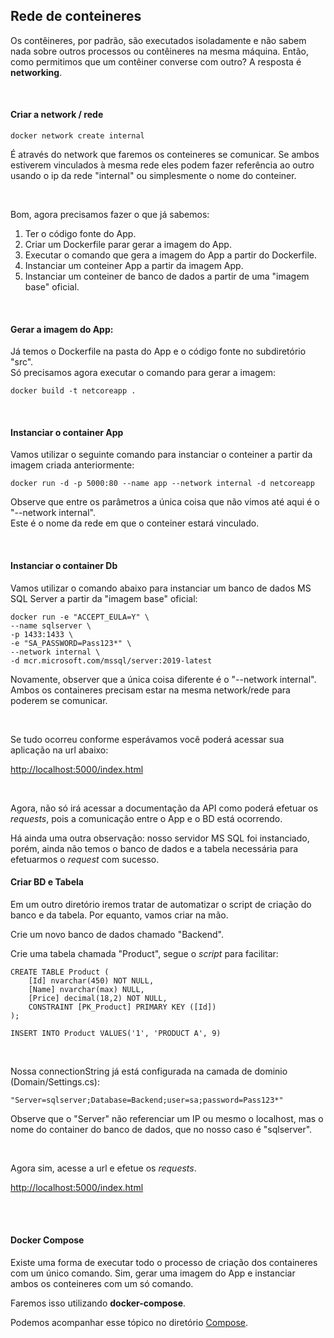 ## Rede de conteineres

Os contêineres, por padrão, são executados isoladamente e não sabem nada sobre outros processos ou contêineres na mesma máquina. Então, como permitimos que um contêiner converse com outro? A resposta é **networking**.


<br>

#### Criar a network / rede
```
docker network create internal

```
É através do network que faremos os conteineres se comunicar. Se ambos estiverem vinculados à mesma rede eles podem fazer referência ao outro usando o ip da rede "internal" ou simplesmente o nome do conteiner. 


<br>

Bom, agora precisamos fazer o que já sabemos: 

1. Ter o código fonte do App.
2. Criar um Dockerfile parar gerar a imagem do App.
3. Executar o comando que gera a imagem do App a partir do Dockerfile.
4. Instanciar um conteiner App a partir da imagem App.
5. Instanciar um conteiner de banco de dados a partir de uma "imagem base" oficial.

<br>

#### Gerar a imagem do App:
Já temos o Dockerfile na pasta do App e o código fonte no subdiretório "src".  
Só precisamos agora executar o comando para gerar a imagem:  
```
docker build -t netcoreapp .
```


<br>

#### Instanciar o container App
Vamos utilizar o seguinte comando para instanciar o conteiner a partir da imagem criada anteriormente:
``` 
docker run -d -p 5000:80 --name app --network internal -d netcoreapp 
```
Observe que entre os parâmetros a única coisa que não vimos até aqui é o "--network internal".   
Este é o nome da rede em que o conteiner estará vinculado.


<br>

#### Instanciar o container Db  
Vamos utilizar o comando abaixo para instanciar um banco de dados MS SQL Server a partir da "imagem base" oficial:
```
docker run -e "ACCEPT_EULA=Y" \
--name sqlserver \
-p 1433:1433 \
-e "SA_PASSWORD=Pass123*" \
--network internal \
-d mcr.microsoft.com/mssql/server:2019-latest 
```
Novamente, observer que a única coisa diferente é o "--network internal". Ambos os containeres precisam estar na mesma network/rede para poderem se comunicar.


<br>

Se tudo ocorreu conforme esperávamos você poderá acessar sua aplicação na url abaixo:

<http://localhost:5000/index.html>

<br>

Agora, não só irá acessar a documentação da API como poderá efetuar os _requests_, pois a comunicação entre o App e o BD está ocorrendo. 

Há ainda uma outra observação: nosso servidor MS SQL foi instanciado, porém, ainda não temos o banco de dados e a tabela necessária para efetuarmos o _request_ com sucesso.


#### Criar BD  e Tabela

Em um outro diretório iremos tratar de automatizar o script de criação do banco e da tabela. Por equanto, vamos criar na mão. 

Crie um novo banco de dados chamado "Backend".

Crie uma tabela chamada "Product", segue o _script_ para facilitar:

```
CREATE TABLE Product (
    [Id] nvarchar(450) NOT NULL,
    [Name] nvarchar(max) NULL,
    [Price] decimal(18,2) NOT NULL,
    CONSTRAINT [PK_Product] PRIMARY KEY ([Id])
);

INSERT INTO Product VALUES('1', 'PRODUCT A', 9)
``` 

<br>

Nossa connectionString já está configurada na camada de dominio (Domain/Settings.cs):

```
"Server=sqlserver;Database=Backend;user=sa;password=Pass123*"
```

Observe que o "Server" não referenciar um IP ou mesmo o localhost, mas o nome do container do banco de dados, que no nosso caso é "sqlserver".

<br>

Agora sim, acesse a url e efetue os _requests_.

<http://localhost:5000/index.html>





<br>
<br>

#### Docker Compose 
Existe uma forma de executar todo o processo de criação dos containeres com um único comando. Sim, gerar uma imagem do App e instanciar ambos os conteineres com um só comando. 

Faremos isso utilizando **docker-compose**.

Podemos acompanhar esse tópico no diretório [Compose](https://github.com/vitormoschetta/Help-Docker/tree/main/Compose).

